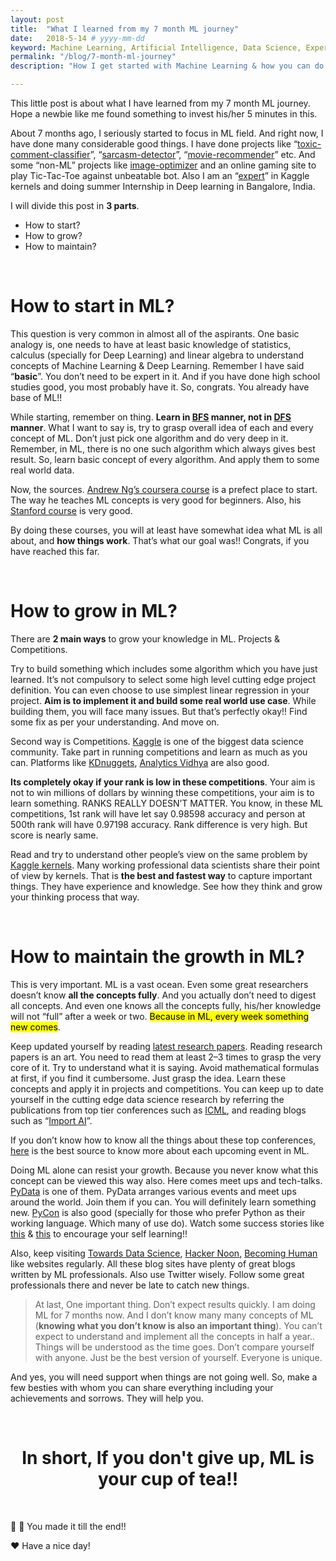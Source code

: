 ```yaml
---
layout: post
title:  "What I learned from my 7 month ML journey"
date:   2018-5-14 # yyyy-mm-dd
keyword: Machine Learning, Artificial Intelligence, Data Science, Experience, Beginner 
permalink: "/blog/7-month-ml-journey"
description: "How I get started with Machine Learning & how you can do it too? Simple steps to get started in ML."

---
```


This little post is about what I have learned from my 7 month ML journey. Hope a newbie like me found something to invest his/her 5 minutes in this.

About 7 months ago, I seriously started to focus in ML field. And right now, I have done many considerable good things. I have done projects like “[toxic-comment-classifier](https://github.com/prashant-kikani/toxic-comment-classifier)”, “[sarcasm-detector](https://github.com/prashant-kikani/sarcasm-detector-by-CNN)”, “[movie-recommender](https://github.com/prashant-kikani/movie-recommender)” etc. And some “non-ML” projects like [image-optimizer](https://github.com/prashant-kikani/image-optimizer) and an online gaming site to play Tic-Tac-Toe against unbeatable bot. Also I am an “[expert](https://www.kaggle.com/prashantkikani)” in Kaggle kernels and doing summer Internship in Deep learning in Bangalore, India.

I will divide this post in <b>3 parts</b>.
- How to start?
- How to grow?
- How to maintain?

<br/>

# How to start in ML?

This question is very common in almost all of the aspirants. One basic analogy is, one needs to have at least basic knowledge of statistics, calculus (specially for Deep Learning) and linear algebra to understand concepts of Machine Learning & Deep Learning. Remember I have said “<b>basic</b>”. You don’t need to be expert in it. And if you have done high school studies good, you most probably have it. So, congrats. You already have base of ML!!

While starting, remember on thing. <b>Learn in [BFS](https://en.wikipedia.org/wiki/Breadth-first_search) manner, not in [DFS](https://en.wikipedia.org/wiki/Depth-first_search) manner</b>. What I want to say is, try to grasp overall idea of each and every concept of ML. Don’t just pick one algorithm and do very deep in it. Remember, in ML, there is no one such algorithm which always gives best result. So, learn basic concept of every algorithm. And apply them to some real world data.

Now, the sources. [Andrew Ng’s coursera course](https://www.coursera.org/learn/machine-learning) is a prefect place to start. The way he teaches ML concepts is very good for beginners. Also, his [Stanford course](https://www.youtube.com/view_play_list?p=A89DCFA6ADACE599) is very good.

By doing these courses, you will at least have somewhat idea what ML is all about, and <b>how things work</b>. That’s what our goal was!! Congrats, if you have reached this far.

<br/>

# How to grow in ML?

There are <b>2 main ways</b> to grow your knowledge in ML. Projects & Competitions.

Try to build something which includes some algorithm which you have just learned. It’s not compulsory to select some high level cutting edge project definition. You can even choose to use simplest linear regression in your project. <b>Aim is to implement it and build some real world use case</b>. While building them, you will face many issues. But that’s perfectly okay!! Find some fix as per your understanding. And move on.

Second way is Competitions. [Kaggle](https://www.kaggle.com/) is one of the biggest data science community. Take part in running competitions and learn as much as you can. Platforms like [KDnuggets](https://www.kdnuggets.com/), [Analytics Vidhya](https://www.analyticsvidhya.com/) are also good.

<b>Its completely okay if your rank is low in these competitions</b>. Your aim is not to win millions of dollars by winning these competitions, your aim is to learn something. RANKS REALLY DOESN’T MATTER. You know, in these ML competitions, 1st rank will have let say 0.98598 accuracy and person at 500th rank will have 0.97198 accuracy. Rank difference is very high. But score is nearly same.

Read and try to understand other people’s view on the same problem by [Kaggle kernels](https://www.kaggle.com/kernels). Many working professional data scientists share their point of view by kernels. That is <b>the best and fastest way</b> to capture important things. They have experience and knowledge. See how they think and grow your thinking process that way.

<br/>

# How to maintain the growth in ML?

This is very important. ML is a vast ocean. Even some great researchers doesn’t know <b>all the concepts fully</b>. And you actually don’t need to digest all concepts. And even one knows all the concepts fully, his/her knowledge will not “full” after a week or two. <mark>Because in ML, every week something new comes</mark>.

Keep updated yourself by reading [latest research papers](http://www.arxiv-sanity.com/). Reading research papers is an art. You need to read them at least 2–3 times to grasp the very core of it. Try to understand what it is saying. Avoid mathematical formulas at first, if you find it cumbersome. Just grasp the idea. Learn these concepts and apply it in projects and competitions. You can keep up to date yourself in the cutting edge data science research by referring the publications from top tier conferences such as [ICML](https://icml.cc/), and reading blogs such as “[Import AI](https://jack-clark.net/)”.

If you don’t know how to know all the things about these top conferences, [here](http://www.guide2research.com/topconf/machine-learning) is the best source to know more about each upcoming event in ML.

Doing ML alone can resist your growth. Because you never know what this concept can be viewed this way also. Here comes meet ups and tech-talks. [PyData](https://pydata.org/) is one of them. PyData arranges various events and meet ups around the world. Join them if you can. You will definitely learn something new. [PyCon](https://www.pycon.org/) is also good (specially for those who prefer Python as their working language. Which many of use do). Watch some success stories like [this](https://youtu.be/MOdlp1d0PNA) & [this](https://www.youtube.com/watch?v=rIofV14c0tc&t=100s) to encourage your self learning!!

Also, keep visiting [Towards Data Science](https://towardsdatascience.com/), [Hacker Noon](https://hackernoon.com/), [Becoming Human](https://becominghuman.ai/) like websites regularly. All these blog sites have plenty of great blogs written by ML professionals. Also use Twitter wisely. Follow some great professionals there and never be late to catch new things.

> At last, One important thing. Don’t expect results quickly. I am doing ML for 7 months now. And I don’t know many many concepts of ML (<b>knowing what you don’t know is also an important thing</b>). You can’t expect to understand and implement all the concepts in half a year.. Things will be understood as the time goes. Don’t compare yourself with anyone. Just be the best version of yourself. Everyone is unique.

And yes, you will need support when things are not going well. So, make a few besties with whom you can share everything including your achievements and sorrows. They will help you.

<br/>

# <center>In short, If you don't give up, ML is your cup of tea!!</center>

<br/>

👏 👏 You made it till the end!!

❤️ Have a nice day!

